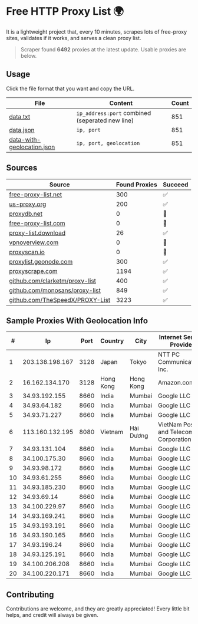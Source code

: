 
# Free HTTP Proxy List 🌍

It is a lightweight project that, every 10 minutes, scrapes lots of free-proxy sites, validates if it works, and serves a clean proxy list.


> Scraper found **6492** proxies at the latest update. Usable proxies are below.

## Usage

Click the file format that you want and copy the URL.


|File|Content|Count|
|----|-------|-----|
|[data.txt](https://raw.githubusercontent.com/themiralay/Proxy-List-World/master/data.txt)|`ip_address:port` combined (seperated new line)|851|
|[data.json](https://raw.githubusercontent.com/themiralay/Proxy-List-World/master/data.json)|`ip, port`|851|
|[data-with-geolocation.json](https://raw.githubusercontent.com/themiralay/Proxy-List-World/master/data-with-geolocation.json)|`ip, port, geolocation`|851|

## Sources

|Source|Found Proxies|Succeed|
|------|-------------|-------|
|[free-proxy-list.net](https://free-proxy-list.net)|300|✅|
|[us-proxy.org](https://www.us-proxy.org)|200|✅|
|[proxydb.net](http://proxydb.net)|0|🚫|
|[free-proxy-list.com](https://free-proxy-list.com/?page=&port=&type%5B%5D=http&type%5B%5D=https&up_time=0&search=Search)|0|🚫|
|[proxy-list.download](https://www.proxy-list.download/HTTP)|26|✅|
|[vpnoverview.com](https://vpnoverview.com/privacy/anonymous-browsing/free-proxy-servers)|0|🚫|
|[proxyscan.io](https://www.proxyscan.io)|0|🚫|
|[proxylist.geonode.com](https://proxylist.geonode.com/api/proxy-list?limit=300&page=1&sort_by=lastChecked&sort_type=desc&protocols=http,https)|300|✅|
|[proxyscrape.com](https://api.proxyscrape.com/v2/?request=displayproxies&protocol=http&timeout=10000&country=all&ssl=all&anonymity=all)|1194|✅|
|[github.com/clarketm/proxy-list](https://raw.githubusercontent.com/clarketm/proxy-list/master/proxy-list-raw.txt)|400|✅|
|[github.com/monosans/proxy-list](https://raw.githubusercontent.com/monosans/proxy-list/main/proxies/http.txt)|849|✅|
|[github.com/TheSpeedX/PROXY-List](https://raw.githubusercontent.com/TheSpeedX/PROXY-List/master/http.txt)|3223|✅|


## Sample Proxies With Geolocation Info

|#|Ip|Port|Country|City|Internet Service Provider|
|-|--|----|-------|----|-------------------------|
|1|203.138.198.167|3128|Japan|Tokyo|NTT PC Communications, Inc.|
|2|16.162.134.170|3128|Hong Kong|Hong Kong|Amazon.com|
|3|34.93.192.155|8660|India|Mumbai|Google LLC|
|4|34.93.64.182|8660|India|Mumbai|Google LLC|
|5|34.93.71.227|8660|India|Mumbai|Google LLC|
|6|113.160.132.195|8080|Vietnam|Hải Dương|VietNam Post and Telecom Corporation|
|7|34.93.131.104|8660|India|Mumbai|Google LLC|
|8|34.100.175.30|8660|India|Mumbai|Google LLC|
|9|34.93.98.172|8660|India|Mumbai|Google LLC|
|10|34.93.61.255|8660|India|Mumbai|Google LLC|
|11|34.93.185.230|8660|India|Mumbai|Google LLC|
|12|34.93.69.14|8660|India|Mumbai|Google LLC|
|13|34.100.229.97|8660|India|Mumbai|Google LLC|
|14|34.93.169.241|8660|India|Mumbai|Google LLC|
|15|34.93.193.191|8660|India|Mumbai|Google LLC|
|16|34.93.190.165|8660|India|Mumbai|Google LLC|
|17|34.93.196.24|8660|India|Mumbai|Google LLC|
|18|34.93.125.191|8660|India|Mumbai|Google LLC|
|19|34.100.206.208|8660|India|Mumbai|Google LLC|
|20|34.100.220.171|8660|India|Mumbai|Google LLC|



## Contributing

Contributions are welcome, and they are greatly appreciated! Every
little bit helps, and credit will always be given.

